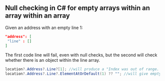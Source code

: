 ## Null checking in C# for empty arrays within an array within an array
Given an address with an empty line 1:
```json
"address": [
 "line" : []
]
```
The first code line will fail, even with null checks, but the second will check whether there is an object within the line array.
```C#
location?.Address?.Line?[1]; //will produce a "Index was out of range. Must be non-negative and less than the size of the collection."
location?.Address?.Line?.ElementAtOrDefault(1) ?? ""; //will give empty string and not fail.
```
